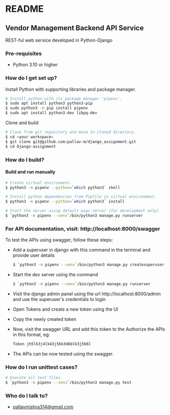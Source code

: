 # README #

## Vendor Management Backend API Service ##

REST-ful web service developed in Python-Django

### Pre-requisites ###

- Python 3.10 or higher

### How do I get set up? ###

Install Python with supporting libraries and package manager.

```bash
# Install python with its package manager 'pipenv'.
$ sudo apt install python3 python3-pip
$ sudo python3 -m pip install pipenv
$ sudo apt install python3-dev libpq-dev
```

Clone and build

```bash
# Clone from git repository and move to cloned directory.
$ cd <your workspace>
$ git clone git@github.com:pallav-m/django_assignment.git
$ cd Django-assignment
```

### How do I build? ###

#### Build and run manually ####

```bash
# Create virtual environment.
$ python3 -m pipenv --python=`which python3` shell

# Install python dependencies from Pipfile in virtual environment.
$ python3 -m pipenv --python=`which python3` install

# Start the server using default wsgi server (for development only)
$ `python3 -m pipenv --venv`/bin/python3 manage.py runserver
```

### For API documentation, visit: http://localhost:8000/swagger ###
To test the APIs using swagger, follow these steps:

- Add a superuser in django with this command in the terminal and provide user details

    ```bash
    $ `python3 -m pipenv --venv`/bin/python3 manage.py createsuperuser
    ```
- Start the dev server using the command

    ```bash
    $ `python3 -m pipenv --venv`/bin/python3 manage.py runserver
    ```
- Visit the django admin panel using the url http://localhost:8000/admin and use the superuser's credentials to login
- Open Tokens and create a new token using the UI
- Copy the newly created token 
- Now, visit the swagger URL and add this token to the Authorize the APIs in this format, eg:

    ```bash
    Token jh5lk3j4lk43j5bk346blk3j5b6l
    ```
- The APIs can be now tested using the swagger.

### How do I run unittest cases? ###

```bash
# Execute all test files.
$ `python3 -m pipenv --venv`/bin/python3 manage.py test
```

### Who do I talk to? ###

- pallavmishra314@gmail.com
